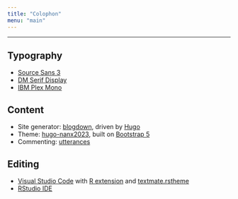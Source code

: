 ```yaml
---
title: "Colophon"
menu: "main"
---
```


*  *  *  *

## Typography

- [Source Sans 3](https://github.com/adobe-fonts/source-sans)
- [DM Serif Display](https://github.com/googlefonts/dm-fonts)
- [IBM Plex Mono](https://github.com/IBM/plex)

## Content

- Site generator: [blogdown](https://github.com/rstudio/blogdown), driven by [Hugo](https://gohugo.io/)
- Theme: [hugo-nanx2023](https://github.com/nanxstats/hugo-nanx2023), built on [Bootstrap 5](https://getbootstrap.com/)
- Commenting: [utterances](https://utteranc.es/)

## Editing

- [Visual Studio Code](https://code.visualstudio.com/) with
  [R extension](https://marketplace.visualstudio.com/items?itemName=REditorSupport.r)
  and [textmate.rstheme](https://marketplace.visualstudio.com/items?itemName=nanxstats.textmate-rstheme)
- [RStudio IDE](https://posit.co/products/open-source/rstudio/)
